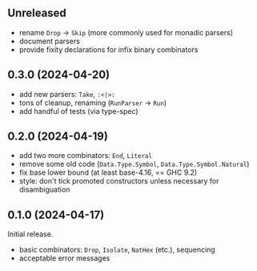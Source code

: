 ## Unreleased
* rename `Drop` -> `Skip` (more commonly used for monadic parsers)
* document parsers
* provide fixity declarations for infix binary combinators

## 0.3.0 (2024-04-20)
* add new parsers: `Take`, `:<|>:`
* tons of cleanup, renaming (`RunParser` -> `Run`)
* add handful of tests (via type-spec)

## 0.2.0 (2024-04-19)
* add two more combinators: `End`, `Literal`
* remove some old code (`Data.Type.Symbol`, `Data.Type.Symbol.Natural`)
* fix base lower bound (at least base-4.16, == GHC 9.2)
* style: don't tick promoted constructors unless necessary for disambiguation

## 0.1.0 (2024-04-17)
Initial release.

  * basic combinators: `Drop`, `Isolate`, `NatHex` (etc.), sequencing
  * acceptable error messages
